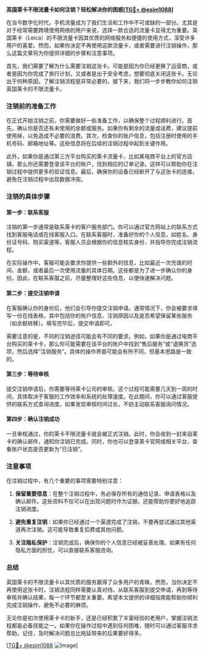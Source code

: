 **英国莱卡不限流量卡如何注销？轻松解决你的困惑[[TG💪+ @esim1088](https://t.me/s/esim1088)]**

在当今数字化时代，手机流量成为了我们生活和工作中不可或缺的一部分。尤其是对于经常需要跨境使用网络的用户来说，选择一款合适的流量卡显得尤为重要。英国莱卡（Leica）的不限流量卡因其优质的网络服务和便捷的使用方式，深受许多用户的喜爱。然而，如果你决定不再使用这款流量卡，或者需要进行注销操作，那么这篇文章将为你提供详细的步骤和注意事项。

首先，我们需要了解为什么需要注销这张卡。可能是因为你已经更换了运营商，或者是因为你完成了旅行计划，又或者是出于安全考虑，想要彻底关闭这张卡。无论出于何种原因，了解注销流程是非常必要的。接下来，我们将一步步教你如何注销英国莱卡的不限流量卡。

### 注销前的准备工作

在正式开始注销之前，你需要做好一些准备工作，以确保整个过程顺利进行。首先，确认你是否还有未使用的余额或服务。如果你有剩余的流量或话费，建议提前使用掉，以免造成不必要的浪费。其次，检查你的账户信息，包括注册时使用的手机号码、邮箱地址等。这些信息将在后续的注销过程中起到关键作用。

此外，如果你是通过第三方平台购买的莱卡流量卡，比如某电商平台上的官方店铺，那么你还需要登录该平台的账户，找到相应的订单记录。这样可以帮助你在注销过程中提供更多的验证信息。最后，确保你的设备已经断开了与这张卡的连接，避免在注销过程中出现数据冲突。

### 注销的具体步骤

#### 第一步：联系客服

注销的第一步通常是联系莱卡的客户服务部门。你可以通过官方网站上的联系方式找到客服电话或在线客服入口。在联系客服时，准备好你的个人信息，如姓名、身份证号码、购买渠道等。客服人员会根据你的信息核实身份，并指导你完成注销流程。

在实际操作中，客服可能会要求你提供一些额外的信息，比如最近一次充值的时间、金额，或者最后一次使用流量的具体日期。这些都是为了进一步确认你的身份。因此，在联系客服之前，尽量整理好这些信息，以便快速解决问题。

#### 第二步：提交注销申请

在客服确认你的身份后，他们会引导你提交注销申请。通常情况下，你会被要求填写一份在线表格，其中包括你的账户信息、注销原因以及是否希望保留某些服务（如余额转移）。填写完毕后，提交申请即可。

需要注意的是，不同的注销途径可能会有不同的要求。例如，如果你是通过电商平台购买的莱卡卡，那么你可能需要在该平台的账户中找到“售后服务”或“退换货”选项，然后选择“注销服务”。具体的操作界面可能会有所不同，但基本思路是一致的。

#### 第三步：等待审核

提交注销申请后，你需要等待莱卡公司的审核。这个过程可能需要几天到一周的时间，具体取决于客服的工作效率和系统的处理速度。在此期间，你可以通过客服提供的联系方式查询进度。如果发现审核时间过长，不妨主动联系客服询问情况。

#### 第四步：确认注销成功

一旦审核通过，你的莱卡不限流量卡就会被正式注销。此时，你会收到一封来自莱卡的确认邮件，通知你注销已完成。同时，你也可以登录莱卡官网或相关平台，查看账户状态是否更新为“已注销”。

### 注意事项

在注销过程中，有几个重要的事项需要特别注意：

1. **保留重要信息**：在整个注销过程中，务必保存所有的通信记录、申请表格以及确认邮件。这些资料不仅可以在出现问题时作为证据，还能帮助你更好地追踪注销进度。

2. **避免重复注销**：如果你已经通过一个渠道完成了注销，不要再尝试通过其他渠道再次注销。这可能导致重复扣费或其他问题。

3. **关注隐私保护**：注销完成后，确保你的个人信息已经被妥善处理。如果有任何隐私方面的担忧，可以直接联系客服咨询。

### 总结

英国莱卡的不限流量卡以其优质的服务赢得了众多用户的青睐。然而，当你决定不再使用这张卡时，注销流程同样需要认真对待。从联系客服到提交申请，再到等待审核并确认结果，每一个环节都至关重要。希望本文提供的详细指南能帮助你顺利完成注销操作，避免不必要的麻烦。

无论你是初次使用莱卡卡的新手，还是已经积累了丰富经验的老用户，掌握注销流程都是必备技能之一。如果你在操作过程中遇到任何困难，随时可以通过客服寻求帮助。记住，及时解决问题总比拖延带来的后果要好得多。

[[TG💪+ @esim1088](https://t.me/s/esim1088) ![Image](https://i.postimg.cc/4NQfJmqS/Snipaste-2025-05-13-00-14-12.png)]